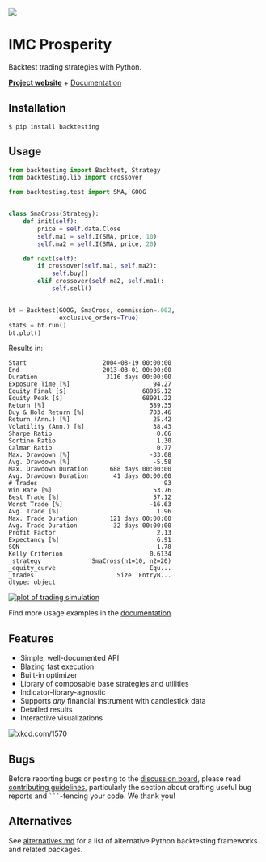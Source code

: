 [![](https://i.imgur.com/E8Kj69Y.png)](https://kernc.github.io/backtesting.py/)

IMC Prosperity
==============

Backtest trading strategies with Python.

[**Project website**](https://kernc.github.io/backtesting.py) + [Documentation]

[Documentation]: https://kernc.github.io/backtesting.py/doc/backtesting/


Installation
------------

    $ pip install backtesting


Usage
-----
```python
from backtesting import Backtest, Strategy
from backtesting.lib import crossover

from backtesting.test import SMA, GOOG


class SmaCross(Strategy):
    def init(self):
        price = self.data.Close
        self.ma1 = self.I(SMA, price, 10)
        self.ma2 = self.I(SMA, price, 20)

    def next(self):
        if crossover(self.ma1, self.ma2):
            self.buy()
        elif crossover(self.ma2, self.ma1):
            self.sell()


bt = Backtest(GOOG, SmaCross, commission=.002,
              exclusive_orders=True)
stats = bt.run()
bt.plot()
```

Results in:

```text
Start                     2004-08-19 00:00:00
End                       2013-03-01 00:00:00
Duration                   3116 days 00:00:00
Exposure Time [%]                       94.27
Equity Final [$]                     68935.12
Equity Peak [$]                      68991.22
Return [%]                             589.35
Buy & Hold Return [%]                  703.46
Return (Ann.) [%]                       25.42
Volatility (Ann.) [%]                   38.43
Sharpe Ratio                             0.66
Sortino Ratio                            1.30
Calmar Ratio                             0.77
Max. Drawdown [%]                      -33.08
Avg. Drawdown [%]                       -5.58
Max. Drawdown Duration      688 days 00:00:00
Avg. Drawdown Duration       41 days 00:00:00
# Trades                                   93
Win Rate [%]                            53.76
Best Trade [%]                          57.12
Worst Trade [%]                        -16.63
Avg. Trade [%]                           1.96
Max. Trade Duration         121 days 00:00:00
Avg. Trade Duration          32 days 00:00:00
Profit Factor                            2.13
Expectancy [%]                           6.91
SQN                                      1.78
Kelly Criterion                        0.6134
_strategy              SmaCross(n1=10, n2=20)
_equity_curve                          Equ...
_trades                       Size  EntryB...
dtype: object
```
[![plot of trading simulation](https://i.imgur.com/xRFNHfg.png)](https://kernc.github.io/backtesting.py/#example)

Find more usage examples in the [documentation].


Features
--------
* Simple, well-documented API
* Blazing fast execution
* Built-in optimizer
* Library of composable base strategies and utilities
* Indicator-library-agnostic
* Supports _any_ financial instrument with candlestick data
* Detailed results
* Interactive visualizations

![xkcd.com/1570](https://imgs.xkcd.com/comics/engineer_syllogism.png)


Bugs
----
Before reporting bugs or posting to the
[discussion board](https://github.com/kernc/backtesting.py/discussions),
please read [contributing guidelines](CONTRIBUTING.md), particularly the section
about crafting useful bug reports and ```` ``` ````-fencing your code. We thank you!


Alternatives
------------
See [alternatives.md] for a list of alternative Python
backtesting frameworks and related packages.

[alternatives.md]: https://github.com/kernc/backtesting.py/blob/master/doc/alternatives.md
